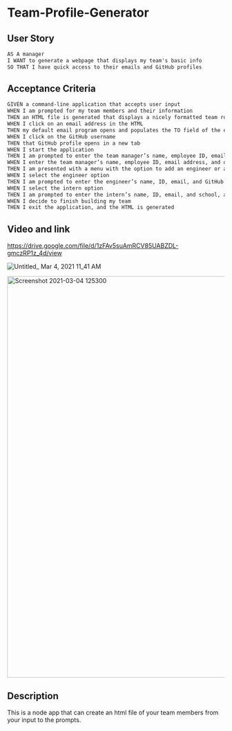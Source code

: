 # Team-Profile-Generator
## User Story

```md
AS A manager
I WANT to generate a webpage that displays my team's basic info
SO THAT I have quick access to their emails and GitHub profiles
```
## Acceptance Criteria

```md
GIVEN a command-line application that accepts user input
WHEN I am prompted for my team members and their information
THEN an HTML file is generated that displays a nicely formatted team roster based on user input
WHEN I click on an email address in the HTML
THEN my default email program opens and populates the TO field of the email with the address
WHEN I click on the GitHub username
THEN that GitHub profile opens in a new tab
WHEN I start the application
THEN I am prompted to enter the team manager’s name, employee ID, email address, and office number
WHEN I enter the team manager’s name, employee ID, email address, and office number
THEN I am presented with a menu with the option to add an engineer or an intern or to finish building my team
WHEN I select the engineer option
THEN I am prompted to enter the engineer’s name, ID, email, and GitHub username, and I am taken back to the menu
WHEN I select the intern option
THEN I am prompted to enter the intern’s name, ID, email, and school, and I am taken back to the menu
WHEN I decide to finish building my team
THEN I exit the application, and the HTML is generated
```
## Video and link 

https://drive.google.com/file/d/1zFAv5suAmRCV85UABZDL-gmczRP1z_4d/view

![Untitled_ Mar 4, 2021 11_41 AM](https://user-images.githubusercontent.com/74078719/110027359-b8390900-7ce6-11eb-8046-47046cb87ff5.gif)

<img width="928" alt="Screenshot 2021-03-04 125300" src="https://user-images.githubusercontent.com/74078719/110028833-9d679400-7ce8-11eb-96d0-479fc6bc948c.png">

## Description
This is a node app that can create an html file of your team members from your input to the prompts.

